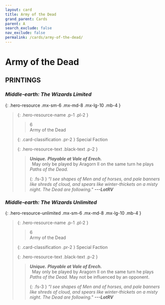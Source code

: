 ```yaml
---
layout: card
title: Army of the Dead
grand_parent: Cards
parent: A
search_exclude: false
nav_exclude: false
permalink: /cards/army-of-the-dead/
---
```


# Army of the Dead


## PRINTINGS


### _Middle-earth: The Wizards Limited_

{: .hero-resource .mx-sm-6 .mx-md-8 .mx-lg-10 .mb-4 }
> {: .hero-resource-name .p-1 .pl-2 }
> > <div class="card-mp">6</div>
> > <div class="card-name">Army of the Dead</div>
>
> {: .card-classification .pr-2 }
> Special Faction
>
> {: .hero-resource-text .black-text .p-2 }
> > _**Unique.**_ _**Playable at Vale of Erech.**_  <br>&ensp;May only be played by Aragorn II on the same turn he plays _Paths of the Dead._ 
> > 
> > {: .fs-3 } 
> > _“I see shapes of Men and of horses, and pale banners like shreds of cloud, and spears like winter-thickets on a misty night. The Dead are following."_ ***---&#65279;LotRV*** 
> 

### _Middle-earth: The Wizards Unlimited_

{: .hero-resource-unlimited .mx-sm-6 .mx-md-8 .mx-lg-10 .mb-4 }
> {: .hero-resource-name .p-1 .pl-2 }
> > <div class="card-mp">6</div>
> > <div class="card-name">Army of the Dead</div>
>
> {: .card-classification .pr-2 }
> Special Faction
>
> {: .hero-resource-text .black-text .p-2 }
> > _**Unique.**_ _**Playable at Vale of Erech.**_  <br>&ensp;May only be played by Aragorn II on the same turn he plays _Paths of the Dead._ May not be influenced by an opponent. 
> > 
> > {: .fs-3 } 
> > _“I see shapes of Men and of horses, and pale banners like shreds of cloud, and spears like winter-thickets on a misty night. The Dead are following."_ ***---&#65279;LotRV*** 
> 

